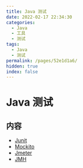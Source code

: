 ```yaml
---
title: Java 测试
date: 2022-02-17 22:34:30
categories:
  - Java
  - 工具
  - 测试
tags:
  - Java
  - 测试
permalink: /pages/52e1d1a6/
hidden: true
index: false
---
```


# Java 测试

## 内容

- [Junit](Junit.md)
- [Mockito](Mockito.md)
- [Jmeter](Jmeter.md)
- [JMH](JMH.md)